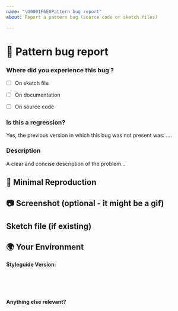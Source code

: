 ```yaml
---
name: "\U0001F6E0️Pattern bug report"
about: Report a pattern bug (source code or sketch files)

---
```

<!--🔅🔅🔅🔅🔅🔅🔅🔅🔅🔅🔅🔅🔅🔅🔅🔅🔅🔅🔅🔅🔅🔅🔅🔅🔅🔅🔅🔅🔅🔅🔅

Oh hi there! 😄

To expedite issue processing please search open and closed issues before submitting a new one.
Existing issues often contain information about workarounds, resolution, or progress updates.

🔅🔅🔅🔅🔅🔅🔅🔅🔅🔅🔅🔅🔅🔅🔅🔅🔅🔅🔅🔅🔅🔅🔅🔅🔅🔅🔅🔅🔅🔅🔅🔅🔅-->


# 🐞 Pattern bug report

### Where did you experience this bug ?
	
- [ ] On sketch file
- [ ] On documentation
- [ ] On source code


### Is this a regression?

<!-- Did this behavior use to work in the previous version? -->
<!-- ✍️--> Yes, the previous version in which this bug was not present was: ....


### Description

<!-- ✍️--> A clear and concise description of the problem...

## 🔬 Minimal Reproduction

## 📷 Screenshot (optional - it might be a gif)

## Sketch file (if existing)

<!--
Please explain minimal reproduction of the issue
-->

## 🌍  Your Environment

**Styleguide Version:**
<pre><code>
<!-- run `ng version` and paste output below -->
<!-- ✍️-->

</code></pre>

**Anything else relevant?**
<!-- ✍️Is this a browser specific issue? If so, please specify the browser and version. -->
<!-- ✍️Do you have specific setup for sketch, plugins, etc...  -->
<!-- ✍️Do any of these matter: operating system, IDE, package manager, HTTP server, ...? If so, please mention it below. -->


<!--Learn more about our [workflow](https://github.com/adeo/design-system--styleguide/wiki) for requests-->